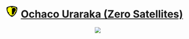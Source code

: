 # ![Image](/icons/assault.png) [Ochaco Uraraka (Zero Satellites)](https://ultrarumble.com/character/3#Variant-1)
<p align="center">
    <img src="https://ultrarumble.com/assets/Character/Ch003/GUI/Variation/T_ui_Ch003_Variation_301.png" /><br/>
</p>
